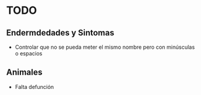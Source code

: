 # TODO
## Endermdedades y Sintomas
- Controlar que no se pueda meter el mismo nombre pero con minúsculas o espacios
## Animales
- Falta defunción

